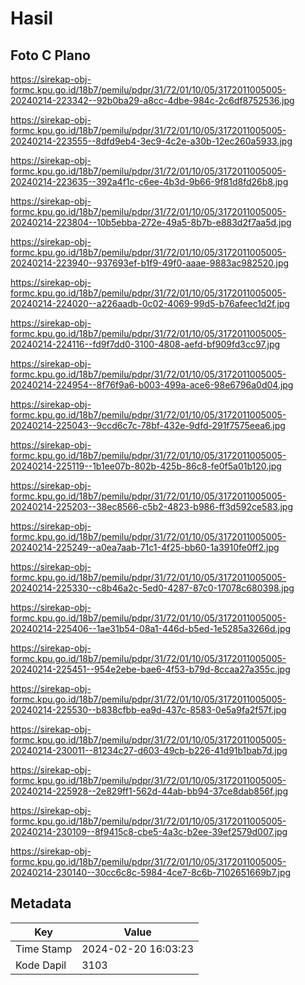 # Hasil

## Foto C Plano

https://sirekap-obj-formc.kpu.go.id/18b7/pemilu/pdpr/31/72/01/10/05/3172011005005-20240214-223342--92b0ba29-a8cc-4dbe-984c-2c6df8752536.jpg

https://sirekap-obj-formc.kpu.go.id/18b7/pemilu/pdpr/31/72/01/10/05/3172011005005-20240214-223555--8dfd9eb4-3ec9-4c2e-a30b-12ec260a5933.jpg

https://sirekap-obj-formc.kpu.go.id/18b7/pemilu/pdpr/31/72/01/10/05/3172011005005-20240214-223635--392a4f1c-c6ee-4b3d-9b66-9f81d8fd26b8.jpg

https://sirekap-obj-formc.kpu.go.id/18b7/pemilu/pdpr/31/72/01/10/05/3172011005005-20240214-223804--10b5ebba-272e-49a5-8b7b-e883d2f7aa5d.jpg

https://sirekap-obj-formc.kpu.go.id/18b7/pemilu/pdpr/31/72/01/10/05/3172011005005-20240214-223940--937693ef-b1f9-49f0-aaae-9883ac982520.jpg

https://sirekap-obj-formc.kpu.go.id/18b7/pemilu/pdpr/31/72/01/10/05/3172011005005-20240214-224020--a226aadb-0c02-4069-99d5-b76afeec1d2f.jpg

https://sirekap-obj-formc.kpu.go.id/18b7/pemilu/pdpr/31/72/01/10/05/3172011005005-20240214-224116--fd9f7dd0-3100-4808-aefd-bf909fd3cc97.jpg

https://sirekap-obj-formc.kpu.go.id/18b7/pemilu/pdpr/31/72/01/10/05/3172011005005-20240214-224954--8f76f9a6-b003-499a-ace6-98e6796a0d04.jpg

https://sirekap-obj-formc.kpu.go.id/18b7/pemilu/pdpr/31/72/01/10/05/3172011005005-20240214-225043--9ccd6c7c-78bf-432e-9dfd-291f7575eea6.jpg

https://sirekap-obj-formc.kpu.go.id/18b7/pemilu/pdpr/31/72/01/10/05/3172011005005-20240214-225119--1b1ee07b-802b-425b-86c8-fe0f5a01b120.jpg

https://sirekap-obj-formc.kpu.go.id/18b7/pemilu/pdpr/31/72/01/10/05/3172011005005-20240214-225203--38ec8566-c5b2-4823-b986-ff3d592ce583.jpg

https://sirekap-obj-formc.kpu.go.id/18b7/pemilu/pdpr/31/72/01/10/05/3172011005005-20240214-225249--a0ea7aab-71c1-4f25-bb60-1a3910fe0ff2.jpg

https://sirekap-obj-formc.kpu.go.id/18b7/pemilu/pdpr/31/72/01/10/05/3172011005005-20240214-225330--c8b46a2c-5ed0-4287-87c0-17078c680398.jpg

https://sirekap-obj-formc.kpu.go.id/18b7/pemilu/pdpr/31/72/01/10/05/3172011005005-20240214-225406--1ae31b54-08a1-446d-b5ed-1e5285a3266d.jpg

https://sirekap-obj-formc.kpu.go.id/18b7/pemilu/pdpr/31/72/01/10/05/3172011005005-20240214-225451--954e2ebe-bae6-4f53-b79d-8ccaa27a355c.jpg

https://sirekap-obj-formc.kpu.go.id/18b7/pemilu/pdpr/31/72/01/10/05/3172011005005-20240214-225530--b838cfbb-ea9d-437c-8583-0e5a9fa2f57f.jpg

https://sirekap-obj-formc.kpu.go.id/18b7/pemilu/pdpr/31/72/01/10/05/3172011005005-20240214-230011--81234c27-d603-49cb-b226-41d91b1bab7d.jpg

https://sirekap-obj-formc.kpu.go.id/18b7/pemilu/pdpr/31/72/01/10/05/3172011005005-20240214-225928--2e829ff1-562d-44ab-bb94-37ce8dab856f.jpg

https://sirekap-obj-formc.kpu.go.id/18b7/pemilu/pdpr/31/72/01/10/05/3172011005005-20240214-230109--8f9415c8-cbe5-4a3c-b2ee-39ef2579d007.jpg

https://sirekap-obj-formc.kpu.go.id/18b7/pemilu/pdpr/31/72/01/10/05/3172011005005-20240214-230140--30cc6c8c-5984-4ce7-8c6b-7102651669b7.jpg


## Metadata

| Key        | Value               |
| ---------- | ------------------- |
| Time Stamp | 2024-02-20 16:03:23 |
| Kode Dapil | 3103                |



